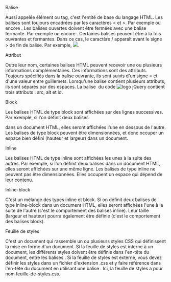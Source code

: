 Balise

Aussi appelée élément ou tag, c'est l'entité de base du langage HTML. Les balises sont toujours encadrées par les caractères < et >. Par exemple <html> ou encore <body>. Les balises ouvertes doivent être fermées avec une balise fermante. Par exemple </html> ou encore </body>. Certaines balises peuvent être à la fois ouvrantes et fermantes. Dans ce cas, le caractère / apparaît avant le signe > de fin de balise. Par exemple, <img src="image.jpg" />.


Attribut

Outre leur nom, certaines balises HTML peuvent recevoir une ou plusieurs informations complémentaires. Ces informations sont des attributs. Toujours spécifiés dans la balise ouvrante, ils sont suivis d'un signe = et d'une valeur entre guillemets. Lorsqu'une balise contient plusieurs attributs, ils sont séparés par des espaces. La balise <img> du code <img src="jquery.jpg" alt="logo jQuery" id="imglogo" /> contient trois attributs : src, alt et id.


Block

Les balises HTML de type block sont affichées sur des lignes successives. Par exemple, si l'on définit deux balises <div> dans un document HTML, elles seront affichées l'une en dessous de l'autre. Les balises de type block peuvent être dimensionnées, et donc occuper un espace bien défini (hauteur et largeur) dans un document.


Inline

Les balises HTML de type inline sont affichées les unes à la suite des autres. Par exemple, si l'on définit deux balises <span> dans un document HTML, elles seront affichées sur une même ligne. Les balises de type inline ne peuvent pas être dimensionnées. Elles occupent un espace qui dépend de leur contenu.


Inline-block

C'est un mélange des types inline et block. Si on définit deux balises de type inline-block dans un document HTML, elles seront affichées l'une à la suite de l'autre (c'est le comportement des balises inline). Leur taille (largeur et hauteur) pourra également être définie (c'est le comportement des balises block).


Feuille de styles

C'est un document qui rassemble un ou plusieurs styles CSS qui définissent la mise en forme d'un document. Si la feuille de styles est interne à un document, les différents styles doivent être définis dans l'en-tête du document, entre les balises <style type="text/css"> et </style>. Si la feuille de styles est externe, vous devez définir les styles dans un fichier d'extension .css et y faire référence dans l'en-tête du document en utilisant une balise <link rel="stylesheet" type="text/css" href="feuille-de-styles.css" />. Ici, la feuille de styles a pour nom feuille-de-styles.css.
